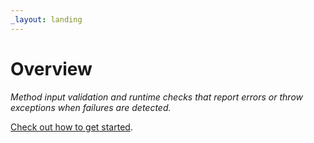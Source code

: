 ```yaml
---
_layout: landing
---
```


# Overview

*Method input validation and runtime checks that report errors or throw
exceptions when failures are detected.*

[Check out how to get started](docs/getting-started.md).
